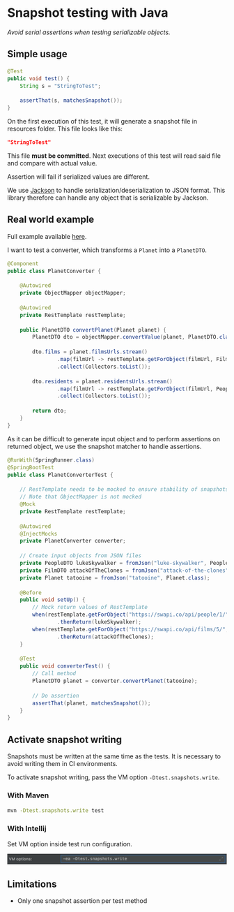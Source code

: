 # Snapshot testing with Java
_Avoid serial assertions when testing serializable objects._

## Simple usage
```java
@Test
public void test() {
    String s = "StringToTest";

    assertThat(s, matchesSnapshot());
}
```
On the first execution of this test, it will generate a snapshot file in resources folder. This file looks like this:
```json
"StringToTest"
```
This file **must be committed**.
Next executions of this test will read said file and compare with actual value.

Assertion will fail if serialized values are different.

We use [Jackson](https://github.com/FasterXML/jackson) to handle serialization/deserialization to JSON format.
This library therefore can handle any object that is serializable by Jackson.

## Real world example
Full example available [here](https://github.com/Zenika/java-snapshot-matcher/tree/master/snapshot-matcher-example).

I want to test a converter, which transforms a `Planet` into a `PlanetDTO`.
```java
@Component
public class PlanetConverter {

    @Autowired
    private ObjectMapper objectMapper;

    @Autowired
    private RestTemplate restTemplate;

    public PlanetDTO convertPlanet(Planet planet) {
        PlanetDTO dto = objectMapper.convertValue(planet, PlanetDTO.class);

        dto.films = planet.filmsUrls.stream()
                .map(filmUrl -> restTemplate.getForObject(filmUrl, FilmDTO.class))
                .collect(Collectors.toList());

        dto.residents = planet.residentsUrls.stream()
                .map(filmUrl -> restTemplate.getForObject(filmUrl, PeopleDTO.class))
                .collect(Collectors.toList());

        return dto;
    }
}
```

As it can be difficult to generate input object and to perform assertions on returned object, we use the snapshot matcher to handle assertions.

```java
@RunWith(SpringRunner.class)
@SpringBootTest
public class PlanetConverterTest {

    // RestTemplate needs to be mocked to ensure stability of snapshots.
    // Note that ObjectMapper is not mocked
    @Mock
    private RestTemplate restTemplate;

    @Autowired
    @InjectMocks
    private PlanetConverter converter;

    // Create input objects from JSON files
    private PeopleDTO lukeSkywalker = fromJson("luke-skywalker", PeopleDTO.class);
    private FilmDTO attackOfTheClones = fromJson("attack-of-the-clones", FilmDTO.class);
    private Planet tatooine = fromJson("tatooine", Planet.class);

    @Before
    public void setUp() {
        // Mock return values of RestTemplate
        when(restTemplate.getForObject("https://swapi.co/api/people/1/", PeopleDTO.class))
                .thenReturn(lukeSkywalker);
        when(restTemplate.getForObject("https://swapi.co/api/films/5/", FilmDTO.class))
                .thenReturn(attackOfTheClones);
    }

    @Test
    public void converterTest() {
        // Call method
        PlanetDTO planet = converter.convertPlanet(tatooine);

        // Do assertion
        assertThat(planet, matchesSnapshot());
    }
}
```

## Activate snapshot writing
Snapshots must be written at the same time as the tests.
It is necessary to avoid writing them in CI environments.

To activate snapshot writing, pass the VM option `-Dtest.snapshots.write`.

### With Maven
```bash
mvn -Dtest.snapshots.write test
```

### With Intellij
Set VM option inside test run configuration.

![](./writesnapshot-intellij.png)

## Limitations
- Only one snapshot assertion per test method
